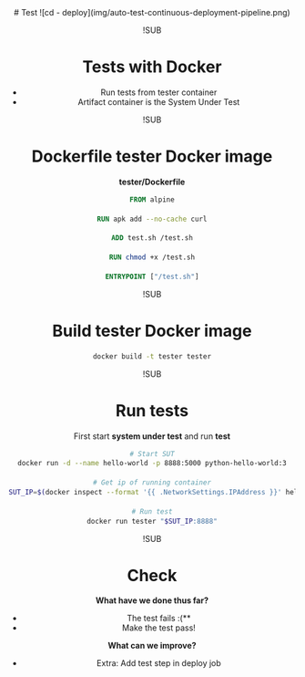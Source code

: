 <!-- .slide: data-background="#FB8033" -->
<center>
# Test
![cd - deploy](img/auto-test-continuous-deployment-pipeline.png) <!-- .element: class="noborder" -->

!SUB
# Tests with Docker
- Run tests from tester container</span> <!-- .element: class="fragment" -->
- Artifact container is the System Under Test <!-- .element: class="fragment" -->

!SUB
# Dockerfile tester Docker image

**tester/Dockerfile**

```dockerfile
FROM alpine

RUN apk add --no-cache curl

ADD test.sh /test.sh

RUN chmod +x /test.sh

ENTRYPOINT ["/test.sh"]
```

!SUB
# Build tester Docker image

```bash
docker build -t tester tester
```

!SUB
# Run tests

First start **system under test** and run **test**

```bash
# Start SUT
docker run -d --name hello-world -p 8888:5000 python-hello-world:3

# Get ip of running container
SUT_IP=$(docker inspect --format '{{ .NetworkSettings.IPAddress }}' hello-world)

# Run test
docker run tester "$SUT_IP:8888"
```

!SUB
# Check

**What have we done thus far?**
- The test fails :(** <!-- .element: class="fragment" -->
- Make the test pass!  <!-- .element: class="fragment" -->

**What can we improve?** <!-- .element: class="fragment" -->
- Extra: Add test step in deploy job  <!-- .element: class="fragment" -->
